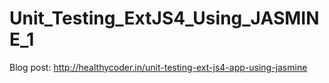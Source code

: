 Unit_Testing_ExtJS4_Using_JASMINE_1
===================================

Blog post: http://healthycoder.in/unit-testing-ext-js4-app-using-jasmine